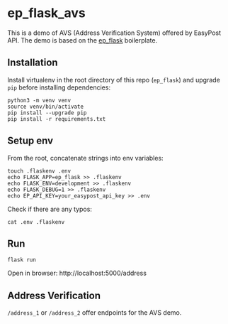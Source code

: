 # ep_flask_avs
This is a demo of AVS (Address Verification System) offered by EasyPost API. The demo is based on the [ep_flask](https://github.com/taehyunlim/ep_flask) boilerplate.


Installation
---------------
Install virtualenv in the root directory of this repo (`ep_flask`) and upgrade `pip` before installing dependencies:
```
python3 -m venv venv
source venv/bin/activate
pip install --upgrade pip
pip install -r requirements.txt
```


Setup env
------------
From the root, concatenate strings into env variables:
```
touch .flaskenv .env
echo FLASK_APP=ep_flask >> .flaskenv
echo FLASK_ENV=development >> .flaskenv
echo FLASK_DEBUG=1 >> .flaskenv
echo EP_API_KEY=your_easypost_api_key >> .env
```
Check if there are any typos:
```
cat .env .flaskenv 
```


Run 
------
```
flask run
```
Open in browser: http://localhost:5000/address


Address Verification
----
`/address_1` or `/address_2` offer endpoints for the AVS demo. 
